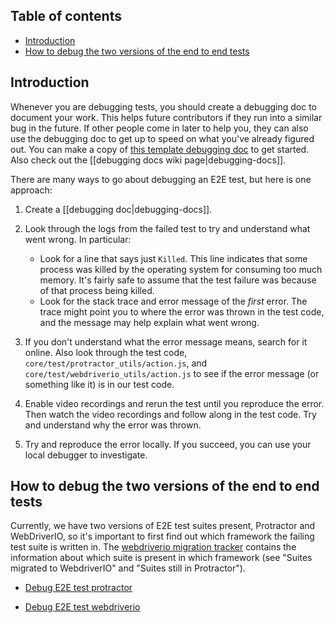 ## Table of contents

* [Introduction](#introduction)
* [How to debug the two versions of the end to end tests](#how-to-debug-the-two-versions-of-the-end-to-end-tests)

## Introduction

Whenever you are debugging tests, you should create a debugging doc to document your work. This helps future contributors if they run into a similar bug in the future. If other people come in later to help you, they can also use the debugging doc to get up to speed on what you've already figured out. You can make a copy of [this template debugging doc](https://docs.google.com/document/d/1qRbvKjJ0A7NPVK8g6XJNISMx_6BuepoCL7F2eIfrGqM/edit?usp=sharing) to get started. Also check out the [[debugging docs wiki page|debugging-docs]].

There are many ways to go about debugging an E2E test, but here is one approach:

1. Create a [[debugging doc|debugging-docs]].
2. Look through the logs from the failed test to try and understand what went wrong. In particular:

   * Look for a line that says just `Killed`. This line indicates that some process was killed by the operating system for consuming too much memory. It's fairly safe to assume that the test failure was because of that process being killed.
   * Look for the stack trace and error message of the _first_ error. The trace might point you to where the error was thrown in the test code, and the message may help explain what went wrong.

3. If you don't understand what the error message means, search for it online. Also look through the test code, `core/test/protractor_utils/action.js`, and `core/test/webdriverio_utils/action.js` to see if the error message (or something like it) is in our test code.

4. Enable video recordings and rerun the test until you reproduce the error. Then watch the video recordings and follow along in the test code. Try and understand why the error was thrown.

5. Try and reproduce the error locally. If you succeed, you can use your local debugger to investigate.

## How to debug the two versions of the end to end tests

Currently, we have two versions of E2E test suites present, Protractor and WebDriverIO, so it's important to first find out which framework the failing test suite is written in. The [webdriverio migration tracker](https://docs.google.com/spreadsheets/d/1Mj-llYXMURtis54vpL2VL7BwgRiFIZ1nIFtK3fY3Se4/edit?usp=sharing) contains the information about which suite is present in which framework (see "Suites migrated to WebdriverIO" and "Suites still in Protractor").

* [Debug E2E test protractor](Debug-end-to-end-tests-protractor.md#table-of-contents)

* [Debug E2E test webdriverio](Debug-end-to-end-tests-webdriverio.md#table-of-contents)
